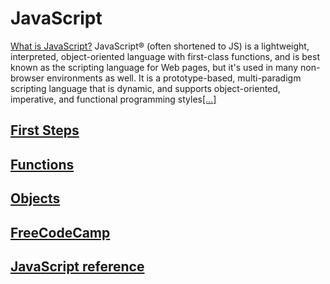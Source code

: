 # JavaScript

[What is JavaScript?](https://developer.mozilla.org/en-US/docs/Web/JavaScript/About_JavaScript)
JavaScript® (often shortened to JS) is a lightweight, interpreted, object-oriented language with first-class functions, and is best known as the scripting language for Web pages, but it's used in many non-browser environments as well. It is a prototype-based, multi-paradigm scripting language that is dynamic, and supports object-oriented, imperative, and functional programming styles[[...]](https://developer.mozilla.org/en-US/docs/Web/JavaScript/About_JavaScript)

## [First Steps]()

## [Functions]()

## [Objects]()

## [FreeCodeCamp]()

## [JavaScript reference](https://developer.mozilla.org/en-US/docs/Web/JavaScript/Reference)